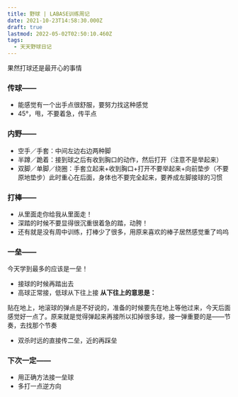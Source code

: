 ```yaml
---
title: 野球 | LABASE训练周记
date: 2021-10-23T14:58:30.000Z
draft: true
lastmod: 2022-05-02T02:50:10.460Z
tags:
  - 天天野球日记
---
```

果然打球还是最开心的事情

### 传球——

- 能感觉有一个出手点很舒服，要努力找这种感觉
- 45°，甩，不要着急，传平点

### 内野——

- 空手／手套：中间左边右边两种脚
- 半蹲／跪着：接到球之后有收到胸口的动作，然后打开（注意不是举起来）
- 双脚／单脚／绕圈：手套立起来+收到胸口+打开不要举起来+向前垫步（不要原地垫步）此时重心在后面，身体也不要完全起来，要养成左脚接球的习惯

### 打棒——

- 从里面走你给我从里面走！
- 深踏的时候不要显得很沉重很着急的踏，动胯！
- 还有就是没有周中训练，打棒少了很多，用原来喜欢的棒子居然感觉重了呜呜

### 一垒——

今天学到最多的应该是一垒！

- 接球的时候再踏出去
- 高球正常接，低球从下往上接
**从下往上的意思是：**

贴在地上，地滚球的弹点是不好说的，准备的时候要先在地上等他过来，今天后面感觉好一点了。原来就是觉得弹起来再接所以扣掉很多球，接一弹重要的是——节奏，去找那个节奏

- 双杀时远的直接传二垒，近的再踩垒

### 下次一定——

- 用正确方法接一垒球
- 多打一点逆方向
